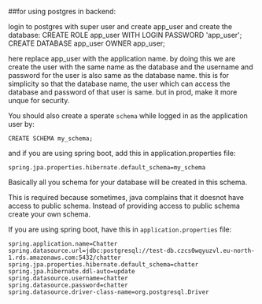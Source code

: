 ##for using postgres in backend:

login to postgres with super user and create app_user and create the database: CREATE ROLE app_user WITH LOGIN PASSWORD 'app_user'; CREATE DATABASE app_user OWNER app_user;

here replace app_user with the application name. by doing this we are create the user with the same name as the database and the username and password for the user is also same as the database name. this is for simplicity so that the database name, the user which can access the database and password of that user is same. but in prod, make it more unque for security.

You should also create a sperate `schema` while logged in as the application user by:

```
CREATE SCHEMA my_schema;
```
and if you are using spring boot, add this in application.properties file:
```
spring.jpa.properties.hibernate.default_schema=my_schema
```

Basically all you schema for your database will be created in this schema.

This is required because sometimes, java complains that it doesnot have access to public schema. Instead of providing access to public schema create your own schema.



If you are using spring boot, have this in `application.properties` file:

```
spring.application.name=Chatter
spring.datasource.url=jdbc:postgresql://test-db.czcs0wqyuzvl.eu-north-1.rds.amazonaws.com:5432/chatter
spring.jpa.properties.hibernate.default_schema=chatter
spring.jpa.hibernate.ddl-auto=update
spring.datasource.username=chatter
spring.datasource.password=chatter
spring.datasource.driver-class-name=org.postgresql.Driver
```
